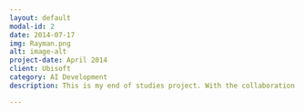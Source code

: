 ```yaml
---
layout: default
modal-id: 2
date: 2014-07-17
img: Rayman.png
alt: image-alt
project-date: April 2014
client: Ubisoft
category: AI Development
description: This is my end of studies project. With the collaboration of Ubisoft we create an AI witch learn to play Rayman using Machine Learning Technologie

---
```

